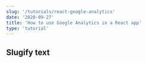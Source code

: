 ```yaml
---
slug: '/tutorials/react-google-analytics'
date: '2020-09-27'
title: 'How to use Google Analytics in a React app'
type: 'tutorial'
---
```


## Slugify text
